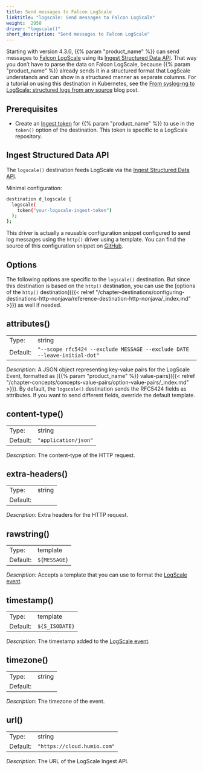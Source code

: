 ```yaml
---
title: Send messages to Falcon LogScale
linktitle: "logscale: Send messages to Falcon LogScale"
weight:  2950
driver: "logscale()"
short_description: "Send messages to Falcon LogScale"
---
```

<!-- This file is under the copyright of Axoflow, and licensed under Apache License 2.0, except for using the Axoflow and AxoSyslog trademarks. -->

Starting with version 4.3.0, {{% param "product_name" %}} can send messages to [Falcon LogScale](https://library.humio.com/) using its [Ingest Structured Data API](https://library.humio.com/integrations/api-ingest.html#api-ingest-structured-data). That way you don’t have to parse the data on Falcon LogScale, because {{% param "product_name" %}} already sends it in a structured format that LogScale understands and can show in a structured manner as separate columns. For a tutorial on using this destination in Kubernetes, see the [From syslog-ng to LogScale: structured logs from any source](https://axoflow.com/from-syslog-ng-to-logscale-structured-logs-from-any-source/) blog post.

## Prerequisites

- Create an [Ingest token](https://library.humio.com/falcon-logscale-self-hosted/ingesting-data-tokens.html) for {{% param "product_name" %}} to use in the `token()` option of the destination. This token is specific to a LogScale repository.

## Ingest Structured Data API

The `logscale()` destination feeds LogScale via the [Ingest Structured Data API](https://library.humio.com/integrations/api-ingest.html#api-ingest-structured-data).

Minimal configuration:

```sh
destination d_logscale {
  logscale(
    token("your-logscale-ingest-token")
  );
};
```

This driver is actually a reusable configuration snippet configured to send log messages using the `http()` driver using a template. You can find the source of this configuration snippet on [GitHub](https://github.com/syslog-ng/syslog-ng/blob/master/scl/logscale/logscale.conf).

## Options

The following options are specific to the `logscale()` destination. But since this destination is based on the `http()` destination, you can use the [options of the `http()` destination]({{< relref "/chapter-destinations/configuring-destinations-http-nonjava/reference-destination-http-nonjava/_index.md" >}}) as well if needed.
<!-- FIXME xinclude the http options instead of just linking them -->

## attributes()

|          |                            |
| -------- | -------------------------- |
| Type:    | string |
| Default: | `"--scope rfc5424 --exclude MESSAGE --exclude DATE --leave-initial-dot"` |

*Description:* A JSON object representing key-value pairs for the LogScale Event, formatted as [{{% param "product_name" %}} value-pairs]({{< relref "/chapter-concepts/concepts-value-pairs/option-value-pairs/_index.md" >}}). By default, the `logscale()` destination sends the RFC5424 fields as attributes. If you want to send different fields, override the default template.

## content-type()

|          |                            |
| -------- | -------------------------- |
| Type:    | string |
| Default: | `"application/json"` |

*Description:* The content-type of the HTTP request.

## extra-headers()

|          |                            |
| -------- | -------------------------- |
| Type:    | string |
| Default: |  |

*Description:* Extra headers for the HTTP request.

## rawstring()

|          |                            |
| -------- | -------------------------- |
| Type:    | template |
| Default: | `${MESSAGE}` |

*Description:* Accepts a template that you can use to format the [LogScale event](https://library.humio.com/integrations/api-ingest.html#api-ingest-more-events).

## timestamp()

|          |                            |
| -------- | -------------------------- |
| Type:    | template |
| Default: | `${S_ISODATE}` |

*Description:* The timestamp added to the [LogScale event](https://library.humio.com/integrations/api-ingest.html#api-ingest-more-events).

## timezone()

|          |                            |
| -------- | -------------------------- |
| Type:    | string |
| Default: |  |

*Description:* The timezone of the event.

## url()

|          |                            |
| -------- | -------------------------- |
| Type:    | string |
| Default: | `"https://cloud.humio.com"` |

*Description:* The URL of the LogScale Ingest API.
